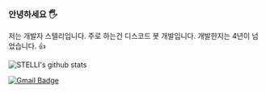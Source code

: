 ### 안녕하세요 🖐
저는 개발자 스텔리입니다.
주로 하는건 디스코드 봇 개발입니다. 개발한지는 4년이 넘었습니다. 👍

![STELLI's github stats](https://github-readme-stats.vercel.app/api?username=stellidev&show_icons=true)

[![Gmail Badge](https://img.shields.io/badge/Gmail-d14836?style=flat-square&logo=Gmail&logoColor=white&link=mailto:stellidev.official@gmail.com)](mailto:stellidev.official@gmail.com)
